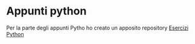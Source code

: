 # Appunti python
Per la parte degli appunti Pytho ho creato un apposito repository [Esercizi Python](https://github.com/alterani/esercizi_python)
